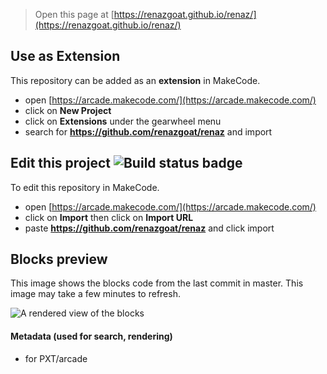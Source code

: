  


> Open this page at [https://renazgoat.github.io/renaz/](https://renazgoat.github.io/renaz/)

## Use as Extension

This repository can be added as an **extension** in MakeCode.

* open [https://arcade.makecode.com/](https://arcade.makecode.com/)
* click on **New Project**
* click on **Extensions** under the gearwheel menu
* search for **https://github.com/renazgoat/renaz** and import

## Edit this project ![Build status badge](https://github.com/renazgoat/renaz/workflows/MakeCode/badge.svg)

To edit this repository in MakeCode.

* open [https://arcade.makecode.com/](https://arcade.makecode.com/)
* click on **Import** then click on **Import URL**
* paste **https://github.com/renazgoat/renaz** and click import

## Blocks preview

This image shows the blocks code from the last commit in master.
This image may take a few minutes to refresh.

![A rendered view of the blocks](https://github.com/renazgoat/renaz/raw/master/.github/makecode/blocks.png)

#### Metadata (used for search, rendering)

* for PXT/arcade
<script src="https://makecode.com/gh-pages-embed.js"></script><script>makeCodeRender("{{ site.makecode.home_url }}", "{{ site.github.owner_name }}/{{ site.github.repository_name }}");</script>
